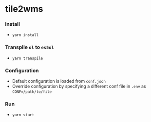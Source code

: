 # tile2wms

### Install
* `yarn install`

### Transpile `ol` to `es5ol`
* `yarn transpile`

### Configuration
* Default configuration is loaded from `conf.json`
* Override configuration by specifying a different conf file in `.env` as `CONF=/path/to/file`

### Run 
* `yarn start`
